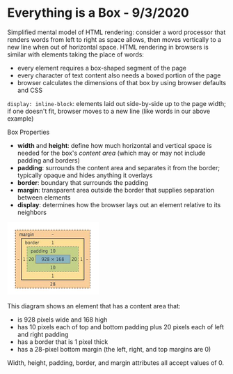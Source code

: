 
# Everything is a Box - 9/3/2020

Simplified mental model of HTML rendering: consider a word processor that renders words from left to right as space allows, then moves vertically to a new line when out of horizontal space. HTML rendering in browsers is similar with elements taking the place of words:

* every element requires a box-shaped segment of the page
* every character of text content also needs a boxed portion of the page
* browser calculates the dimensions of that box by using browser defaults and CSS

`display: inline-block`: elements laid out side-by-side up to the page width; if one doesn't fit, browser moves to a new line (like words in our above example)

Box Properties

* **width** and **height**: define how much horizontal and vertical space is needed for the box's *content area* (which may or may not include padding and borders)
* **padding**: surrounds the content area and separates it from the border; typically opaque and hides anything it overlays
* **border**: boundary that surrounds the padding
* **margin**: transparent area outside the border that supplies separation between elements
* **display**: determines how the browser lays out an element relative to its neighbors

![chrome_box_model.png](chrome_box_model.png)

This diagram shows an element that has a content area that:

* is 928 pixels wide and 168 high
* has 10 pixels each of top and bottom padding plus 20 pixels each of left and right padding
* has a border that is 1 pixel thick
* has a 28-pixel bottom margin (the left, right, and top margins are 0)

Width, height, padding, border, and margin attributes all accept values of 0.

